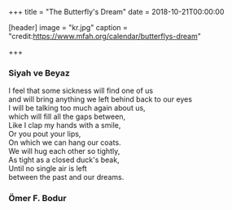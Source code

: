 +++
title = "The Butterfly's Dream"
date = 2018-10-21T00:00:00


[header]
image = "kr.jpg"
caption = "credit:https://www.mfah.org/calendar/butterflys-dream"

+++

### Siyah ve Beyaz
I feel that some sickness will find one of us <br/>
and will bring anything we left behind back to our eyes <br/>
I will be talking too much again about us, <br/>
which will fill all the gaps between, <br/>
Like I clap my hands with a smile,<br/>
Or you pout your lips,<br/>
On which we can hang our coats.<br/>
We will hug each other so tightly,<br/>
As tight as a closed duck's beak,<br/>
Until no single air is left<br/>
between the past and our dreams.<br/>
### Ömer F. Bodur
